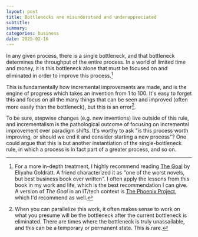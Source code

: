 ```yaml
---
layout: post
title: Bottlenecks are misunderstand and underappreciated
subtitle:
summary:
categories: business
date: 2025-02-16
---
```


In any given process, there is a single bottleneck, and that bottleneck determines the throughput of the entire process. In a world of limited time and money, it is this bottleneck alone that must be focused on and eliminated in order to improve this process.[^goal] 

This is fundamentally how incremental improvements are made, and is the engine of progress which takes an invention from 1 to 100. It's easy to forget this and focus on all the many things that can be seen and improved (often more easily than the bottleneck), but this is an error[^error]. 

To be sure, stepwise changes (e.g. new inventions) live outside of this rule, and incrementalism is the pathological outcome of focusing on incremental improvement over paradigm shifts. It's worthy to ask "is this process worth improving, or should we end it and consider starting a new process"? One could argue that this is but another instantiation of the single-bottleneck rule, in which a process is in fact part of a greater process, and so on. 


[^goal]: For a more in-depth treatment, I highly recommend reading [The Goal](https://www.goodreads.com/book/show/113934.The_Goal) by Eliyahu Goldratt. A friend characterized it as "one of the worst novels, but best business book ever written". I often apply the lessons from this book in my work and life, which is the best recommendation I can give. A version of *The Goal* in an IT/tech context is [The Phoenix Project](https://www.goodreads.com/book/show/17255186-the-phoenix-project), which I'd recommend as well.


[^error]: When you can parallelize this work, it often makes sense to work on what you presume will be the bottleneck after the current bottleneck is eliminated. There are times where the bottleneck is truly unassailable, and this can be a temporary or permanent state. This is rare. 


